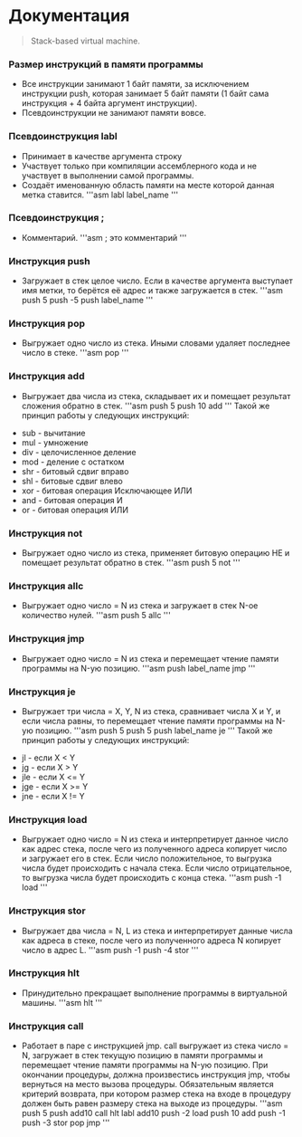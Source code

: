 # Документация
> Stack-based virtual machine.

### Размер инструкций в памяти программы
- Все инструкции занимают 1 байт памяти, за
исключением инструкции push, которая 
занимает 5 байт памяти (1 байт сама 
инструкция + 4 байта аргумент инструкции).
- Псевдоинструкции не занимают памяти вовсе.

### Псевдоинструкция labl
- Принимает в качестве аргумента строку
- Участвует только при компиляции ассемблерного 
кода и не участвует в выполнении самой программы.
- Создаёт именованную область памяти на месте
которой данная метка ставится.
'''asm
labl label_name
'''

### Псевдоинструкция ;
- Комментарий.
'''asm
; это комментарий
'''

### Инструкция push
- Загружает в стек целое число. Если в качестве 
аргумента выступает имя метки, то берётся её адрес 
и также загружается в стек.
'''asm
push 5
push -5
push label_name
'''

### Инструкция pop
- Выгружает одно число из стека. 
Иными словами удаляет последнее число в стеке.
'''asm
pop
'''

### Инструкция add
- Выгружает два числа из стека,
складывает их и помещает результат сложения
обратно в стек.
'''asm
push 5
push 10
add
'''
Такой же принцип работы у следующих инструкций:
* sub - вычитание
* mul - умножение
* div - целочисленное деление
* mod - деление с остатком
* shr - битовый сдвиг вправо
* shl - битовые сдвиг влево
* xor - битовая операция Исключающее ИЛИ
* and - битовая операция И
* or  - битовая операция ИЛИ

### Инструкция not
- Выгружает одно число из стека, применяет 
битовую операцию НЕ и помещает результат
обратно в стек.
'''asm
push 5
not
'''

### Инструкция allc
- Выгружает одно число = N из стека и
загружает в стек N-ое количество нулей.
'''asm
push 5
allc
'''

### Инструкция jmp
- Выгружает одно число = N из стека и
перемещает чтение памяти программы на N-ую позицию.
'''asm
push label_name
jmp
'''

### Инструкция je
- Выгружает три числа = X, Y, N из стека,
сравнивает числа X и Y, и если числа равны, то
перемещает чтение памяти программы на N-ую позицию.
'''asm
push 5
push 5
push label_name
je
'''
Такой же принцип работы у следующих инструкций:
* jl  - если X < Y
* jg  - если X > Y
* jle - если X <= Y
* jge - если X >= Y
* jne - если X != Y

### Инструкция load
- Выгружает одно число = N из стека и
интерпретирует данное число как адрес стека, после
чего из полученного адреса копирует число и загружает 
его в стек.
Если число положительное, то выгрузка числа будет 
происходить с начала стека. Если число отрицательное,
то выгрузка числа будет происходить с конца стека.
'''asm
push -1
load
'''

### Инструкция stor
- Выгружает два числа = N, L из стека
и интерпретирует данные числа как адреса в стеке, после
чего из полученного адреса N копирует число в адрес L.
'''asm
push -1
push -4
stor
'''

### Инструкция hlt
- Принудительно прекращает 
выполнение программы в виртуальной машины.
'''asm
hlt
'''

### Инструкция call
- Работает в паре с инструкцией jmp.
call выгружает из стека число = N, загружает в стек текущую
позицию в памяти программы и перемещает чтение памяти программы 
на N-ую позицию. При окончании процедуры, должна произвестись
инструкция jmp, чтобы вернуться на место вызова процедуры.
Обязательным является критерий возврата, при котором
размер стека на входе в процедуру должен быть равен
размеру стека на выходе из процедуры.
'''asm
push 5
push add10
call
hlt
labl add10
	push -2
	load
	push 10
	add
	push -1
	push -3
	stor
	pop
	jmp
'''
